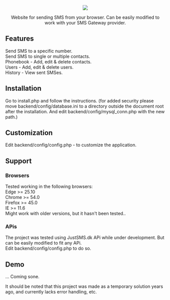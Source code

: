 <p align="center"><img src="https://skovdev-my.sharepoint.com/:i:/g/personal/mathias_skovdev_net/EXm0R0BGsl9GqIr3BWN0gnIBRShPLgbcy3IS2LOXWQfAuw?e=5c6aw3"></p>

<p align="center">Website for sending SMS from your browser. Can be easily modified to work with your SMS Gateway provider.</p>

## Features
Send SMS to a specific number.<br>
Send SMS to single or multiple contacts.<br>
Phonebook - Add, edit & delete contacts.<br>
Users - Add, edit & delete users.<br>
History - View sent SMSes.<br>

## Installation
Go to install.php and follow the instructions. (for added security please move backend/config/database.ini to a directory outside the document root after the installation. And edit backend/config/mysql_conn.php with the new path.)<br>

## Customization
Edit backend/config/config.php - to customize the application.

## Support
### Browsers
Tested working in the following browsers:<br>
Edge >= 25.10<br>
Chrome >= 54.0<br>
Firefox >= 45.0<br>
IE >= 11.6<br>
Might work with older versions, but it hasn't been tested..

### APis
The project was tested using JustSMS.dk APi while under development. But can be easily modified to fit any APi.<br>
Edit backend/config/config.php to do so.

## Demo
... Coming sone.

It should be noted that this project was made as a temporary solution years ago, and currently lacks error handling, etc.
